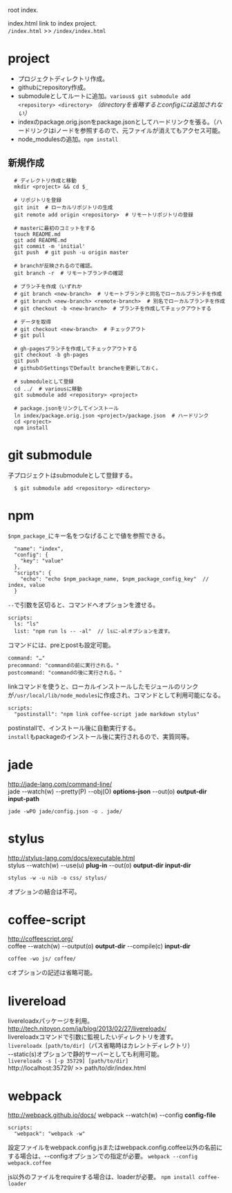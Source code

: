 root index.

index.html link to index project.  
`/index.html` >> `/index/index.html`

# project
- プロジェクトディレクトリ作成。
- githubにrepository作成。
- submoduleとしてルートに追加。`various$ git submodule add <repository> <directory>` _（directoryを省略するとconfigには追加されない）_
- indexのpackage.orig.jsonをpackage.jsonとしてハードリンクを張る。（ハードリンクはiノードを参照するので、元ファイルが消えてもアクセス可能。
- node_modulesの追加。`npm install`
## 新規作成
```
  # ディレクトリ作成と移動
  mkdir <project> && cd $_

  # リポジトリを登録
  git init  # ローカルリポジトリの生成
  git remote add origin <repository>  # リモートリポジトリの登録

  # masterに最初のコミットをする
  touch README.md
  git add README.md
  git commit -m 'initial'
  git push  # git push -u origin master

  # branchが反映されるので確認。
  git branch -r  # リモートブランチの確認

  # ブランチを作成（いずれか
  # git branch <new-branch>  # リモートブランチと同名でローカルブランチを作成
  # git branch <new-branch> <remote-branch>  # 別名でローカルブランチを作成
  # git checkout -b <new-branch>  # ブランチを作成してチェックアウトする

  # データを取得
  # git checkout <new-branch>  # チェックアウト
  # git pull

  # gh-pagesブランチを作成してチェックアウトする
  git checkout -b gh-pages
  git push
  # githubのSettingsでDefault brancheを更新しておく。

  # submoduleとして登録
  cd ../  # variousに移動
  git submodule add <repository> <project>

  # package.jsonをリンクしてインストール
  ln index/package.orig.json <project>/package.json  # ハードリンク
  cd <project>
  npm install
```

# git submodule
子プロジェクトはsubmoduleとして登録する。
```
  $ git submodule add <repository> <directory>
```

# npm
`$npm_package_`にキー名をつなげることで値を参照できる。
```
  "name": "index",
  "config": {
    "key": "value"
  },
  "scripts": {
    "echo": "echo $npm_package_name, $npm_package_config_key"  // index, value
  }
```

`--`で引数を区切ると、コマンドへオプションを渡せる。
```
scripts:
  ls: "ls"
  list: "npm run ls -- -al"  // lsに-alオプションを渡す。
```

コマンドには、preとpostも設定可能。
```
command: "…"
precommand: "commandの前に実行される。"
postcommand: "commandの後に実行される。"
```

linkコマンドを使うと、ローカルインストールしたモジュールのリンクが`/usr/local/lib/node_modules`に作成され、コマンドとして利用可能になる。
```
scripts:
  "postinstall": "npm link coffee-script jade markdown stylus"
```
postinstallで、インストール後に自動実行する。  
`install`もpackageのインストール後に実行されるので、実質同等。

# jade
http://jade-lang.com/command-line/  
jade --watch(w) --pretty(P) --obj(O) __options-json__ --out(o) __output-dir__ __input-path__
```
jade -wPO jade/config.json -o . jade/
```

# stylus
http://stylus-lang.com/docs/executable.html  
stylus --watch(w) --use(u) __plug-in__ --out(o) __output-dir__ __input-dir__
```
stylus -w -u nib -o css/ stylus/
```
オプションの結合は不可。

# coffee-script
http://coffeescript.org/  
coffee --watch(w) --output(o) __output-dir__ --compile(c) __input-dir__
```
coffee -wo js/ coffee/
```
cオプションの記述は省略可能。

# livereload
livereloadxパッケージを利用。  
http://tech.nitoyon.com/ja/blog/2013/02/27/livereloadx/  
livereloadxコマンドで引数に監視したいディレクトリを渡す。  
`livereloadx [path/to/dir]`（パス省略時はカレントディレクトリ）  
--static(s)オプションで静的サーバーとしても利用可能。  
`livereloadx -s [-p 35729] [path/to/dir]`  
http://localhost:35729/ >> path/to/dir/index.html  

# webpack
http://webpack.github.io/docs/
webpack --watch(w) --config __config-file__
```
scripts:
  "webpack": "webpack -w"
```
設定ファイルをwebpack.config.jsまたはwebpack.config.coffee以外の名前にする場合は、--configオプションでの指定が必要。
`webpack --config webpack.coffee`

js以外のファイルをrequireする場合は、loaderが必要。
`npm install coffee-loader`
